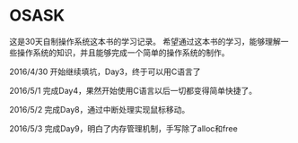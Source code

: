 # OSASK
这是30天自制操作系统这本书的学习记录。
希望通过这本书的学习，能够理解一些操作系统的知识，并且能够完成一个简单的操作系统的制作。

2016/4/30
	开始继续填坑，Day3，终于可以用C语言了

2016/5/1
	完成Day4，果然开始使用C语言以后一切都变得简单快捷了。

2016/5/2
	完成Day8，通过中断处理实现鼠标移动。

2016/5/3
	完成Day9，明白了内存管理机制，手写除了alloc和free